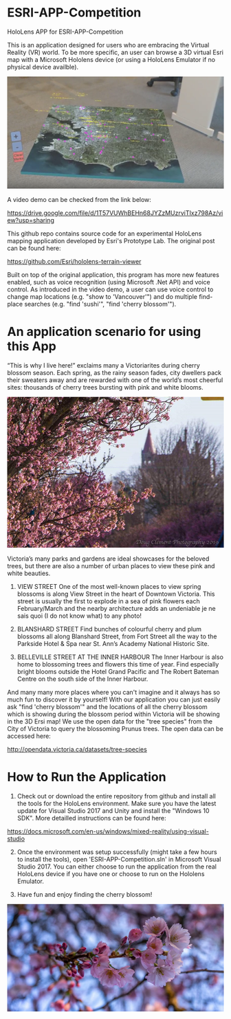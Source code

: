 # ESRI-APP-Competition
HoloLens APP for ESRI-APP-Competition

This is an application designed for users who are embracing the Virtual Reality (VR) world. To be more specific, an user can browse a 3D virtual Esri map with a Microsoft Hololens device (or using a HoloLens Emulator if no physical device availble). 

![HoloLens App](https://github.com/NathanSun1981/ESRI-APP-Competition/blob/master/HololensApp01.png)

A video demo can be checked from the link below: 

https://drive.google.com/file/d/1T57VUWhBEHn68JYZzMUzrviTIxz798Az/view?usp=sharing

This github repo contains source code for an experimental HoloLens mapping application developed by Esri's Prototype Lab. The original post can be found here: 

https://github.com/Esri/hololens-terrain-viewer

Built on top of the original application, this program has more new features enabled, such as voice recognition (using Microsoft .Net API) and voice control. As introduced in the video demo, a user can use voice control to change map locations (e.g. "show to 'Vancouver'") and do multiple find-place searches (e.g. "find 'sushi'", "find 'cherry blossom'"). 

# An application scenario for using this App

“This is why I live here!” exclaims many a Victoriarites during cherry blossom season. Each spring, as the rainy season fades, city dwellers pack their sweaters away and are rewarded with one of the world’s most cheerful sites: thousands of cherry trees bursting with pink and white blooms.

![Doug Clement Photography](https://github.com/NathanSun1981/ESRI-APP-Competition/blob/master/dougclementphotography.jpg)

Victoria’s many parks and gardens are ideal showcases for the beloved trees, but there are also a number of urban places to view these pink and white beauties.

1. VIEW STREET 
One of the most well-known places to view spring blossoms is along View Street in the heart of Downtown Victoria. This street is usually the first to explode in a sea of pink flowers each February/March and the nearby architecture adds an undeniable je ne sais quoi (I do not know what) to any photo!

2. BLANSHARD STREET
Find bunches of colourful cherry and plum blossoms all along Blanshard Street, from Fort Street all the way to the Parkside Hotel & Spa near St. Ann’s Academy National Historic Site.

3. BELLEVILLE STREET AT THE INNER HARBOUR
The Inner Harbour is also home to blossoming trees and flowers this time of year. Find especially bright blooms outside the Hotel Grand Pacific and The Robert Bateman Centre on the south side of the Inner Harbour.

And many many more places where you can't imagine and it always has so much fun to discover it by yourself! With our application you can just easily ask "find 'cherry blossom'" and the locations of all the cherry blossom which is showing during the blossom period within Victoria will be showing in the 3D Ersi map! We use the open data for the "tree species" from the City of Victoria to query the blossoming Prunus trees. The open data can be accessed here: 

http://opendata.victoria.ca/datasets/tree-species

# How to Run the Application
1. Check out or download the entire repository from github and install all the tools for the HoloLens environment. Make sure you have the latest update for Visual Studio 2017 and Unity and install the "Windows 10 SDK". More detailled instructions can be found here: 

https://docs.microsoft.com/en-us/windows/mixed-reality/using-visual-studio

2. Once the environment was setup successfully (might take a few hours to install the tools), open 'ESRI-APP-Competition.sln' in Microsoft Visual Studio 2017. You can either choose to run the application from the real HoloLens device if you have one or choose to run on the Hololens Emulator. 

3. Have fun and enjoy finding the cherry blossom!

![Victoria Cherry Blossom](https://github.com/NathanSun1981/ESRI-APP-Competition/blob/master/VictoriaCherryBlossom.png)


